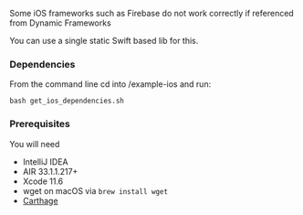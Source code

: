 Some iOS frameworks such as Firebase do not work correctly if referenced from Dynamic Frameworks

You can use a single static Swift based lib for this.


### Dependencies
From the command line cd into /example-ios and run:

```shell
bash get_ios_dependencies.sh
```


### Prerequisites

You will need

- IntelliJ IDEA
- AIR 33.1.1.217+
- Xcode 11.6
- wget on macOS via `brew install wget`
- [Carthage](https://github.com/Carthage/Carthage#installing-carthage)
